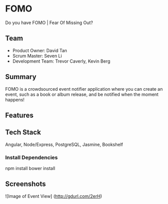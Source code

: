# FOMO

Do you have FOMO | Fear Of Missing Out?

## Team
- Product Owner: David Tan
- Scrum Master: Seven Li
- Development Team: Trevor Caverly, Kevin Berg

## Summary

FOMO is a crowdsourced event notifier application where you can create an event, such as a book or album release, and be notified when the moment happens!

## Features

## Tech Stack
Angular, Node/Express, PostgreSQL, Jasmine, Bookshelf

### Install Dependencies
npm install
bower install

## Screenshots
![Image of Event View]
(http://gdurl.com/2erH)
